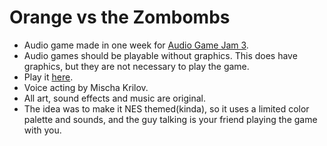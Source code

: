 # Orange vs the Zombombs
- Audio game made in one week for [Audio Game Jam 3](http://jams.gamejolt.io/audiogamejam3).
- Audio games should be playable without graphics.  This does have graphics, but they are not necessary to play the game.
- Play it [here](https://gamejolt.com/games/orange_vs_zombombs/374732).
- Voice acting by Mischa Krilov.
- All art, sound effects and music are original.
- The idea was to make it NES themed(kinda), so it uses a limited color palette and sounds, and the guy talking is your friend playing the game with you.